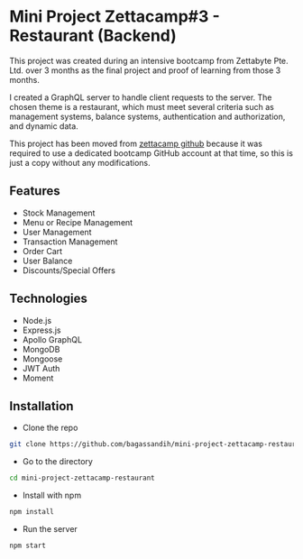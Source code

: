 # Mini Project Zettacamp#3 - Restaurant (Backend)

This project was created during an intensive bootcamp from Zettabyte Pte. Ltd. over 3 months as the final project and proof of learning from those 3 months.

I created a GraphQL server to handle client requests to the server. The chosen theme is a restaurant, which must meet several criteria such as management systems, balance systems, authentication and authorization, and dynamic data.

This project has been moved from [zettacamp github](https://github.com/zettacamp-bagas-arisandi/bagas_zettacamp_catfish) because it was required to use a dedicated bootcamp GitHub account at that time, so this is just a copy without any modifications.

## Features
- Stock Management
- Menu or Recipe Management
- User Management
- Transaction Management
- Order Cart
- User Balance
- Discounts/Special Offers

## Technologies
- Node.js
- Express.js
- Apollo GraphQL
- MongoDB
- Mongoose
- JWT Auth
- Moment


## Installation

- Clone the repo
```bash
git clone https://github.com/bagassandih/mini-project-zettacamp-restaurant.git
```
- Go to the directory
```bash
cd mini-project-zettacamp-restaurant
```
- Install with npm
```bash
npm install
```
- Run the server
```bash
npm start
 ```   
